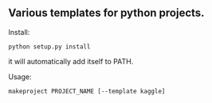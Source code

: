 ## Various templates for python projects. 
 

Install: 
```
python setup.py install
```
  it will automatically add itself to PATH. 

Usage: 
```
makeproject PROJECT_NAME [--template kaggle]
```
